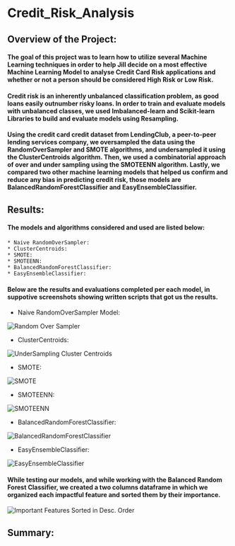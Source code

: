 # Credit_Risk_Analysis

## Overview of the Project:

#### The goal of this project was to learn how to utilize several Machine Learning techniques in order to help Jill decide on a most effective Machine Learning Model to analyse Credit Card Risk applications and whether or not a person should be considered High Risk or Low Risk.

#### Credit risk is an inherently unbalanced classification problem, as good loans easily outnumber risky loans. In order to train and evaluate models with unbalanced classes, we used Imbalanced-learn and Scikit-learn Libraries to build and evaluate models using Resampling.

#### Using the credit card credit dataset from LendingClub, a peer-to-peer lending services company, we oversampled the data using the RandomOverSampler and SMOTE algorithms, and undersampled it using the ClusterCentroids algorithm. Then, we used a combinatorial approach of over and under sampling using the SMOTEENN algorithm. Lastly, we compared two other machine learning models that helped us confirm and reduce any bias in predicting credit risk, those models are BalancedRandomForestClassifier and EasyEnsembleClassifier.


## Results:

#### The models and algorithms considered and used are listed below:

    * Naive RandomOverSampler:
    * ClusterCentroids:
    * SMOTE:
    * SMOTEENN:
    * BalancedRandomForestClassifier:
    * EasyEnsembleClassifier:

#### Below are the results and evaluations completed per each model, in suppotive screenshots showing written scripts that got us the results.

* Naive RandomOverSampler Model:

![Random Over Sampler](Images/RandomOverSampler.png)

* ClusterCentroids:

![UnderSampling Cluster Centroids](Images/ClusterCentroids.png)

* SMOTE:

![SMOTE](Images/SMOTE.png)

* SMOTEENN:

![SMOTEENN](Images/SMOTEENN.png)

* BalancedRandomForestClassifier:

![BalancedRandomForestClassifier](Images/BalancedRandomForestClassifier.png)

* EasyEnsembleClassifier:

![EasyEnsembleClassifier](Images/EasyEnsembleClassifier.PNG)


#### While testing our models, and while working with the Balanced Random Forest Classifier, we created a two columns dataframe in which we organized each impactful feature and sorted them by their importance.

![Important Features Sorted in Desc. Order](Images/Important_features.png)


## Summary:

#### 






     
